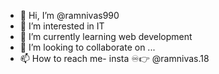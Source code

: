 - 👋 Hi, I’m @ramnivas990
- 👀 I’m interested in IT
- 🌱 I’m currently learning web development 
- 💞️ I’m looking to collaborate on ...
- 📫 How to reach me- insta ♾️👉 @ramnivas.18

<!---
ramnivas990/ramnivas990 is a ✨ special ✨ repository because its `README.md` (this file) appears on your GitHub profile.
You can click the Preview link to take a look at your changes.
--->
